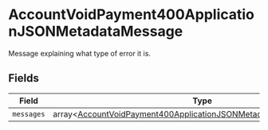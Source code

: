# AccountVoidPayment400ApplicationJSONMetadataMessage

Message explaining what type of error it is.


## Fields

| Field                                                                                                                                                        | Type                                                                                                                                                         | Required                                                                                                                                                     | Description                                                                                                                                                  |
| ------------------------------------------------------------------------------------------------------------------------------------------------------------ | ------------------------------------------------------------------------------------------------------------------------------------------------------------ | ------------------------------------------------------------------------------------------------------------------------------------------------------------ | ------------------------------------------------------------------------------------------------------------------------------------------------------------ |
| `messages`                                                                                                                                                   | array<[AccountVoidPayment400ApplicationJSONMetadataMessageMessages](../../models/operations/AccountVoidPayment400ApplicationJSONMetadataMessageMessages.md)> | :heavy_minus_sign:                                                                                                                                           | N/A                                                                                                                                                          |